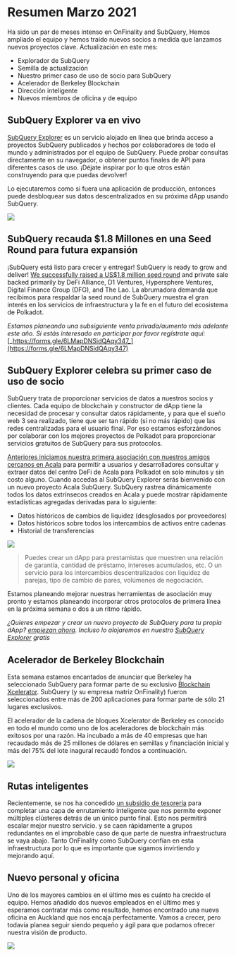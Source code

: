 # Resumen Marzo 2021

Ha sido un par de meses intenso en OnFinality and SubQuery, Hemos ampliado el equipo y hemos traído nuevos socios a medida que lanzamos nuevos proyectos clave. Actualización en este mes:

-   Explorador de SubQuery
-   Semilla de actualización
-   Nuestro primer caso de uso de socio para SubQuery
-   Acelerador de Berkeley Blockchain
-   Dirección inteligente
-   Nuevos miembros de oficina y de equipo

## SubQuery Explorer va en vivo

[SubQuery Explorer](https://explorer.subquery.network/) es un servicio alojado en línea que brinda acceso a proyectos SubQuery publicados y hechos por colaboradores de todo el mundo y administrados por el equipo de SubQuery. Puede probar consultas directamente en su navegador, o obtener puntos finales de API para diferentes casos de uso. ¡Déjate inspirar por lo que otros están construyendo para que puedas devolver!

Lo ejecutaremos como si fuera una aplicación de producción, entonces puede desbloquear sus datos descentralizados en su próxima dApp usando SubQuery.


![](https://miro.medium.com/max/1400/1*GE-Y6XKNOkj_MKY4ZuM5oQ.png)

## **SubQuery recauda $1.8 Millones en una Seed Round para futura expansión**

¡SubQuery está listo para crecer y entregar! SubQuery is ready to grow and deliver! [We successfully raised a US$1.8 million seed round](https://subquery.medium.com/subquery-raises-1-8m-seed-round-for-future-expansion-3348c1f2a931) and private sale backed primarily by DeFi Alliance, D1 Ventures, Hypersphere Ventures, Digital Finance Group (DFG), and The Lao. La abrumadora demanda que recibimos para respaldar la seed round de SubQuery muestra el gran interés en los servicios de infraestructura y la fe en el futuro del ecosistema de Polkadot.

_Estamos planeando una subsiguiente venta privada/aumento más adelante este año. Si estás interesado en participar por favor regístrate aquí:_ [_https://forms.gle/6LMapDNSidQAqy347_](https://forms.gle/6LMapDNSidQAqy347)

## **SubQuery Explorer celebra su primer caso de uso de socio**

SubQuery trata de proporcionar servicios de datos a nuestros socios y clientes. Cada equipo de blockchain y constructor de dApp tiene la necesidad de procesar y consultar datos rápidamente, y para que el sueño web 3 sea realizado, tiene que ser tan rápido (si no más rápido) que las redes centralizadas para el usuario final. Por eso estamos esforzándonos por colaborar con los mejores proyectos de Polkadot para proporcionar servicios gratuitos de SubQuery para sus protocolos.

[Anteriores iniciamos nuestra primera asociación con nuestros amigos cercanos en Acala](https://subquery.medium.com/subquery-integrates-acala-to-aggregate-and-serve-defi-data-to-polkadot-and-kusama-builders-fc9af6a7aae1) para permitir a usuarios y desarrolladores consultar y extraer datos del centro DeFi de Acala para Polkadot en solo minutos y sin costo alguno. Cuando accedas al SubQuery Explorer serás bienvenido con un nuevo proyecto Acala SubQuery. SubQuery rastrea dinámicamente todos los datos extrínsecos creados en Acala y puede mostrar rápidamente estadísticas agregadas derivadas para lo siguiente:

-   Datos históricos de cambios de liquidez (desglosados por proveedores)
-   Datos históricos sobre todos los intercambios de activos entre cadenas
-   Historial de transferencias

![](https://miro.medium.com/max/1400/0*LOig1jNfPTuVk73D)

> Puedes crear un dApp para prestamistas que muestren una relación de garantía, cantidad de préstamo, intereses acumulados, etc. O un servicio para los intercambios descentralizados con liquidez de parejas, tipo de cambio de pares, volúmenes de negociación.

Estamos planeando mejorar nuestras herramientas de asociación muy pronto y estamos planeando incorporar otros protocolos de primera línea en la próxima semana o dos a un ritmo rápido.

_¿Quieres empezar y crear un nuevo proyecto de SubQuery para tu propia dApp?_ [_empiezan ahora_](https://doc.subquery.network/quickstart.html)_. Incluso lo alojaremos en nuestro_ [_SubQuery Explorer_](https://subquery.medium.com/announcing-the-subquery-explorer-48c051483730) _gratis_

## **Acelerador de Berkeley Blockchain**

Esta semana estamos encantados de anunciar que Berkeley ha seleccionado SubQuery para formar parte de su exclusivo [Blockchain Xcelerator](https://www.xcelerator.berkeley.edu/). SubQuery (y su empresa matriz OnFinality) fueron seleccionados entre más de 200 aplicaciones para formar parte de sólo 21 lugares exclusivos.

El acelerador de la cadena de bloques Xcelerator de Berkeley es conocido en todo el mundo como uno de los aceleradores de blockchain más exitosos por una razón. Ha incubado a más de 40 empresas que han recaudado más de 25 millones de dólares en semillas y financiación inicial y más del 75% del lote inagural recaudó fondos a continuación.

![](https://miro.medium.com/max/1400/0*t-_mRJaTnGDQO-VI)

## **Rutas inteligentes**

Recientemente, se nos ha concedido [un subsidio de tesorería](https://kusama.polkassembly.io/treasury/72) para completar una capa de enrutamiento inteligente que nos permite exponer múltiples clústeres detrás de un único punto final. Esto nos permitirá escalar mejor nuestro servicio. y se caen rápidamente a grupos redundantes en el improbable caso de que parte de nuestra infraestructura se vaya abajo. Tanto OnFinality como SubQuery confían en esta infraestructura por lo que es importante que sigamos invirtiendo y mejorando aquí.

## **Nuevo personal y oficina**

Uno de los mayores cambios en el último mes es cuánto ha crecido el equipo. Hemos añadido dos nuevos empleados en el último mes y esperamos contratar más como resultado, hemos encontrado una nueva oficina en Auckland que nos encaja perfectamente. Vamos a crecer, pero todavía planea seguir siendo pequeño y ágil para que podamos ofrecer nuestra visión de producto.

![](https://miro.medium.com/max/1400/1*cJZxerXHfgVGu4-7h2xw4Q.jpeg)